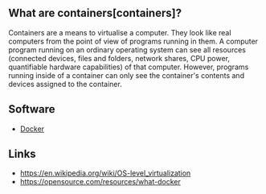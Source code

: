 ## What are containers[containers]?
Containers are a means to virtualise a computer. They look like real computers from the point of view of programs running in them. A computer program running on an ordinary operating system can see all resources (connected devices, files and folders, network shares, CPU power, quantifiable hardware capabilities) of that computer. However, programs running inside of a container can only see the container's contents and devices assigned to the container.

## Software
- [Docker][1]

## Links
- https://en.wikipedia.org/wiki/OS-level_virtualization
- https://opensource.com/resources/what-docker

<!-- Embedded links -->
[1]: https://github.com/nchristie/tech_notes/blob/master/d/docker.md
